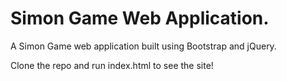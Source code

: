 # Simon Game Web Application.
A Simon Game web application built using Bootstrap and jQuery.

Clone the repo and run index.html to see the site!


